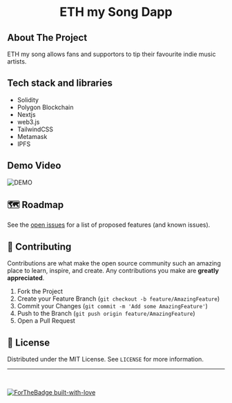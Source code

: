 
<p align="center">
  <h1 align="center">ETH my Song Dapp</h1>
</p>

## About The Project

ETH my song allows fans and supportors to tip their favourite indie music artists.

## Tech stack and libraries
 - Solidity
 - Polygon Blockchain
 - Nextjs
 - web3.js
 - TailwindCSS
 - Metamask
 - IPFS

## Demo Video

![DEMO](https://github.com/figment-networks/learn-tutorials/raw/master/assets/dapp-demo.gif)

## 🗺 Roadmap

See the [open issues](https://github.com/viral-sangani/Peer-to-Peer-Donation-dApp/issues) for a list of proposed features (and known issues).

## 🤝 Contributing

Contributions are what make the open source community such an amazing place to learn, inspire, and create. Any contributions you make are **greatly appreciated**.

1. Fork the Project
2. Create your Feature Branch (`git checkout -b feature/AmazingFeature`)
3. Commit your Changes (`git commit -m 'Add some AmazingFeature'`)
4. Push to the Branch (`git push origin feature/AmazingFeature`)
5. Open a Pull Request

## 📝 License

Distributed under the MIT License. See `LICENSE` for more information.

---

<br />

[![ForTheBadge built-with-love](http://ForTheBadge.com/images/badges/built-with-love.svg)](https://github.com/viral-sangani/Peer-to-Peer-Donation-dApp)
